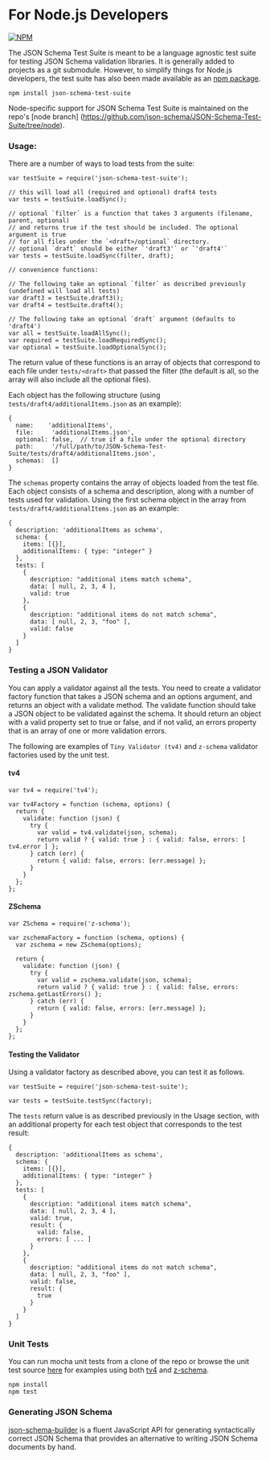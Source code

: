 For Node.js Developers
======================

[![NPM](https://nodei.co/npm/json-schema-test-suite.png?compact=true)](https://nodei.co/npm/json-schema-test-suite/)

The JSON Schema Test Suite is meant to be a language agnostic test suite for testing JSON Schema validation libraries.
It is generally added to projects as a git submodule. However, to simplify things for Node.js developers, the test suite has also
been made available as an [npm package](https://www.npmjs.com/package/json-schema-test-suite).

    npm install json-schema-test-suite

Node-specific support for JSON Schema Test Suite is maintained on the repo's [node branch]
(https://github.com/json-schema/JSON-Schema-Test-Suite/tree/node).

### Usage:

There are a number of ways to load tests from the suite:

    var testSuite = require('json-schema-test-suite');

    // this will load all (required and optional) draft4 tests
    var tests = testSuite.loadSync();

    // optional `filter` is a function that takes 3 arguments (filename, parent, optional)
    // and returns true if the test should be included. The optional argument is true
    // for all files under the `<draft>/optional` directory.
    // optional `draft` should be either `'draft3'` or `'draft4'`
    var tests = testSuite.loadSync(filter, draft);

    // convenience functions:

    // The following take an optional `filter` as described previously (undefined will load all tests)
    var draft3 = testSuite.draft3();
    var draft4 = testSuite.draft4();

    // The following take an optional `draft` argument (defaults to 'draft4')
    var all = testSuite.loadAllSync();
    var required = testSuite.loadRequiredSync();
    var optional = testSuite.loadOptionalSync();

    
The return value of these functions is an array of objects that correspond to each file under `tests/<draft>` that
passed the filter (the default is all, so the array will also include all the optional files).

Each object has the following structure (using `tests/draft4/additionalItems.json` as an example):

```
{
  name:    'additionalItems',
  file:     'additionalItems.json',
  optional: false,  // true if a file under the optional directory
  path:     '/full/path/to/JSON-Schema-Test-Suite/tests/draft4/additionalItems.json',
  schemas:  []
}
```

The `schemas` property contains the array of objects loaded from the test file.
Each object consists of a schema and description, along with a number of tests used for validation. Using the first schema object in the array from `tests/draft4/additionalItems.json` as an example:

```
{
  description: 'additionalItems as schema',
  schema: {
    items: [{}],
    additionalItems: { type: "integer" }
  },
  tests: [
    {
      description: "additional items match schema",
      data: [ null, 2, 3, 4 ],
      valid: true
    },
    {
      description: "additional items do not match schema",
      data: [ null, 2, 3, "foo" ],
      valid: false
    }
  ]
}
```

### Testing a JSON Validator

You can apply a validator against all the tests. You need to create a validator factory function that takes a JSON schema and an options argument, and returns an object with a validate method. The validate function should take a JSON object to be validated against the schema. It should return an object with a valid property set to true or false, and if not valid, an errors property that is an array of one or more validation errors.

The following are examples of `Tiny Validator (tv4)` and `z-schema` validator factories used by the unit test.


#### tv4
```
var tv4 = require('tv4');

var tv4Factory = function (schema, options) {
  return {
    validate: function (json) {
      try {
        var valid = tv4.validate(json, schema);
        return valid ? { valid: true } : { valid: false, errors: [ tv4.error ] };
      } catch (err) {
        return { valid: false, errors: [err.message] };
      }
    }
  };
};
```

#### ZSchema

```
var ZSchema = require('z-schema');

var zschemaFactory = function (schema, options) {
  var zschema = new ZSchema(options);

  return {
    validate: function (json) {
      try {
        var valid = zschema.validate(json, schema);
        return valid ? { valid: true } : { valid: false, errors: zschema.getLastErrors() };
      } catch (err) {
        return { valid: false, errors: [err.message] };
      }
    }
  };
};
```

#### Testing the Validator

Using a validator factory as described above, you can test it as follows.

```
var testSuite = require('json-schema-test-suite');

var tests = testSuite.testSync(factory);
```

The `tests` return value is as described previously in the Usage section, with an additional property for each test object that corresponds to the test result:

```
{
  description: 'additionalItems as schema',
  schema: {
    items: [{}],
    additionalItems: { type: "integer" }
  },
  tests: [
    {
      description: "additional items match schema",
      data: [ null, 2, 3, 4 ],
      valid: true,
      result: {
        valid: false,
        errors: [ ... ]
      }
    },
    {
      description: "additional items do not match schema",
      data: [ null, 2, 3, "foo" ],
      valid: false,
      result: {
        true
      }
    }
  ]
}
```

### Unit Tests

You can run mocha unit tests from a clone of the repo or browse the unit test source [here](https://github.com/atomiqio/JSON-Schema-Test-Suite/blob/node/test/test.js) for examples using both [tv4](https://github.com/geraintluff/tv4) and [z-schema](https://github.com/zaggino/z-schema).

    npm install
    npm test

### Generating JSON Schema

[json-schema-builder](https://github.com/atomiqio/json-schema-builder) is a
fluent JavaScript API for generating syntactically correct JSON Schema that
provides an alternative to writing JSON Schema documents by hand.
